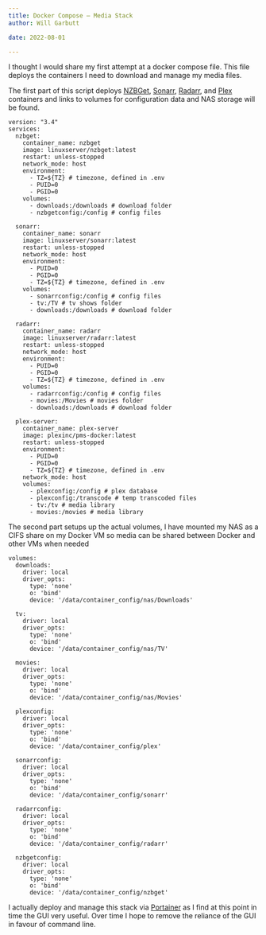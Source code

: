 ```yaml
---
title: Docker Compose – Media Stack
author: Will Garbutt

date: 2022-08-01

---
```



I thought I would share my first attempt at a docker compose file. This file deploys the containers I need to download and manage my media files.

The first part of this script deploys [NZBGet][1], [Sonarr][2], [Radarr][3], and [Plex][4] containers and links to volumes for configuration data and NAS storage will be found.

```
version: "3.4"
services:
  nzbget:
    container_name: nzbget
    image: linuxserver/nzbget:latest
    restart: unless-stopped
    network_mode: host
    environment:
      - TZ=${TZ} # timezone, defined in .env
      - PUID=0
      - PGID=0
    volumes:
      - downloads:/downloads # download folder
      - nzbgetconfig:/config # config files
 
  sonarr:
    container_name: sonarr
    image: linuxserver/sonarr:latest
    restart: unless-stopped
    network_mode: host
    environment:
      - PUID=0
      - PGID=0
      - TZ=${TZ} # timezone, defined in .env
    volumes:
      - sonarrconfig:/config # config files
      - tv:/TV # tv shows folder
      - downloads:/downloads # download folder

  radarr:
    container_name: radarr
    image: linuxserver/radarr:latest
    restart: unless-stopped
    network_mode: host
    environment:
      - PUID=0
      - PGID=0
      - TZ=${TZ} # timezone, defined in .env
    volumes:
      - radarrconfig:/config # config files
      - movies:/Movies # movies folder
      - downloads:/downloads # download folder

  plex-server:
    container_name: plex-server
    image: plexinc/pms-docker:latest
    restart: unless-stopped
    environment:
      - PUID=0
      - PGID=0
      - TZ=${TZ} # timezone, defined in .env
    network_mode: host
    volumes:
      - plexconfig:/config # plex database
      - plexconfig:/transcode # temp transcoded files
      - tv:/tv # media library
      - movies:/movies # media library

```

The second part setups up the actual volumes, I have mounted my NAS as a CIFS share on my Docker VM so media can be shared between Docker and other VMs when needed
```
volumes:
  downloads:
    driver: local
    driver_opts:
      type: 'none'
      o: 'bind'
      device: '/data/container_config/nas/Downloads'

  tv:
    driver: local
    driver_opts:
      type: 'none'
      o: 'bind'
      device: '/data/container_config/nas/TV'

  movies:
    driver: local
    driver_opts:
      type: 'none'
      o: 'bind'
      device: '/data/container_config/nas/Movies'
  
  plexconfig:
    driver: local
    driver_opts:
      type: 'none'
      o: 'bind'
      device: '/data/container_config/plex'

  sonarrconfig:
    driver: local
    driver_opts:
      type: 'none'
      o: 'bind'
      device: '/data/container_config/sonarr'

  radarrconfig:
    driver: local
    driver_opts:
      type: 'none'
      o: 'bind'
      device: '/data/container_config/radarr'

  nzbgetconfig:
    driver: local
    driver_opts:
      type: 'none'
      o: 'bind'
      device: '/data/container_config/nzbget'
```

I actually deploy and manage this stack via [Portainer][5] as I find at this point in time the GUI very useful. Over time I hope to remove the reliance of the GUI in favour of command line.

 [1]: https://nzbget.net/
 [2]: https://sonarr.tv/
 [3]: https://radarr.video/
 [4]: https://www.plex.tv/
 [5]: https://www.portainer.io/
